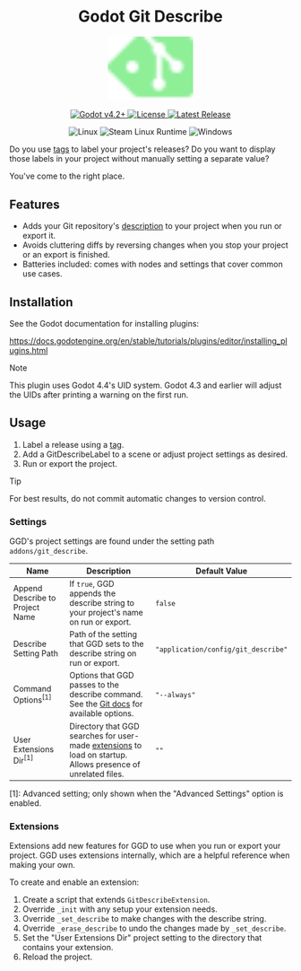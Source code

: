 <h1 align="center">Godot Git Describe</h1>
<p align="center">
  <img src="./git_describe_demo/icon.svg", width=30%>
</p>

<p align="center">
  <a href="https://godotengine.org/download/" target="_blank">
    <img alt="Godot v4.2+" src="https://img.shields.io/badge/Godot_v4.2+-478cbf?logo=godotengine&logoColor=ffffff&style=for-the-badge" />
  </a>
  <a href="LICENSE">
    <img alt="License" src="https://img.shields.io/github/license/zibetnu/godot-git-describe?style=for-the-badge&color=8eef97">
  </a>
  <a href="https://github.com/zibetnu/godot-git-describe/releases">
    <img alt="Latest Release" src="https://img.shields.io/github/v/release/zibetnu/godot-git-describe?include_prereleases&style=for-the-badge&color=ef476f">
  </a>
</p>

<p align="center">
  <img alt="Linux" src="https://img.shields.io/badge/Linux-fcc624?style=flat-square&logo=linux&logoColor=333333">
  <img alt="Steam Linux Runtime" src="https://img.shields.io/badge/Steam_Linux_Runtime-000000?style=flat-square&logo=steam">
  <img alt="Windows" src="https://img.shields.io/badge/Windows-007acf?style=flat-square">
</p>

Do you use [tags](https://git-scm.com/book/en/v2/Git-Basics-Tagging) to label your project's releases? Do you want to display those labels in your project without manually setting a separate value?

You've come to the right place.

## Features

- Adds your Git repository's [description](https://git-scm.com/docs/git-describe) to your project when you run or export it.
- Avoids cluttering diffs by reversing changes when you stop your project or an export is finished.
- Batteries included: comes with nodes and settings that cover common use cases.

## Installation

See the Godot documentation for installing plugins:

https://docs.godotengine.org/en/stable/tutorials/plugins/editor/installing_plugins.html

> [!NOTE]
> This plugin uses Godot 4.4's UID system. Godot 4.3 and earlier will adjust the UIDs after printing a warning on the first run.

## Usage

1. Label a release using a [tag](https://git-scm.com/book/en/v2/Git-Basics-Tagging).
2. Add a GitDescribeLabel to a scene or adjust project settings as desired.
3. Run or export the project.

> [!TIP]
> For best results, do not commit automatic changes to version control.

### Settings

GGD's project settings are found under the setting path `addons/git_describe`.

| Name | Description | Default Value |
| - | - | - |
| Append Describe to Project Name | If `true`, GGD appends the describe string to your project's name on run or export. | `false` |
| Describe Setting Path | Path of the setting that GGD sets to the describe string on run or export. | `"application/config/git_describe"` |
| Command Options<sup>[1]</sup> | Options that GGD passes to the describe command. See the [Git docs](https://git-scm.com/docs/git-describe) for available options. | `"--always"` |
| User Extensions Dir<sup>[1]</sup> | Directory that GGD searches for user-made [extensions](#extensions) to load on startup. Allows presence of unrelated files. | `""` |

[1]: Advanced setting; only shown when the "Advanced Settings" option is enabled.

### Extensions

Extensions add new features for GGD to use when you run or export your project. GGD uses extensions internally, which are a helpful reference when making your own.

To create and enable an extension:

1. Create a script that extends `GitDescribeExtension`.
2. Override `_init` with any setup your extension needs.
3. Override `_set_describe` to make changes with the describe string.
4. Override `_erase_describe` to undo the changes made by `_set_describe`.
5. Set the "User Extensions Dir" project setting to the directory that contains your extension.
6. Reload the project.
